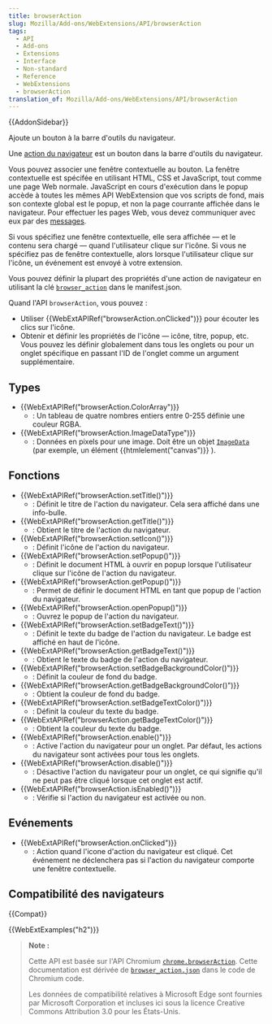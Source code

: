 ```yaml
---
title: browserAction
slug: Mozilla/Add-ons/WebExtensions/API/browserAction
tags:
  - API
  - Add-ons
  - Extensions
  - Interface
  - Non-standard
  - Reference
  - WebExtensions
  - browserAction
translation_of: Mozilla/Add-ons/WebExtensions/API/browserAction
---
```


{{AddonSidebar}}

Ajoute un bouton à la barre d'outils du navigateur.

Une [action du navigateur](/fr/Add-ons/WebExtensions/Browser_action) est un bouton dans la barre d'outils du navigateur.

Vous pouvez associer une fenêtre contextuelle au bouton. La fenêtre contextuelle est spécifée en utilisant HTML, CSS et JavaScript, tout comme une page Web normale. JavaScript en cours d'exécution dans le popup accède à toutes les mêmes API WebExtension que vos scripts de fond, mais son contexte global est le popup, et non la page courrante affichée dans le navigateur. Pour effectuer les pages Web, vous devez communiquer avec eux par des [messages](/fr/Add-ons/WebExtensions/Modify_a_web_page#Messaging).

Si vous spécifiez une fenêtre contextuelle, elle sera affichée — et le contenu sera chargé — quand l'utilisateur clique sur l'icône. Si vous ne spécifiez pas de fenêtre contextuelle, alors lorsque l'utilisateur clique sur l'icône, un événement est envoyé à votre extension.

Vous pouvez définir la plupart des propriétés d'une action de navigateur en utilisant la clé [`browser_action`](/fr/docs/Mozilla/Add-ons/WebExtensions/manifest.json/browser_action) dans le manifest.json.

Quand l'API `browserAction`, vous pouvez :

- Utiliser {{WebExtAPIRef("browserAction.onClicked")}} pour écouter les clics sur l'icône.
- Obtenir et définir les propriétés de l'icône — icône, titre, popup, etc. Vous pouvez les définir globalement dans tous les onglets ou pour un onglet spécifique en passant l'ID de l'onglet comme un argument supplémentaire.

## Types

- {{WebExtAPIRef("browserAction.ColorArray")}}
  - : Un tableau de quatre nombres entiers entre 0-255 définie une couleur RGBA.
- {{WebExtAPIRef("browserAction.ImageDataType")}}
  - : Données en pixels pour une image. Doit être un objet [`ImageData`](/fr/docs/Web/API/ImageData) (par exemple, un élément {{htmlelement("canvas")}} ).

## Fonctions

- {{WebExtAPIRef("browserAction.setTitle()")}}
  - : Définit le titre de l'action du navigateur. Cela sera affiché dans une info-bulle.
- {{WebExtAPIRef("browserAction.getTitle()")}}
  - : Obtient le titre de l'action du navigateur.
- {{WebExtAPIRef("browserAction.setIcon()")}}
  - : Définit l'icône de l'action du navigateur.
- {{WebExtAPIRef("browserAction.setPopup()")}}
  - : Définit le document HTML à ouvrir en popup lorsque l'utilisateur clique sur l'icône de l'action du navigateur.
- {{WebExtAPIRef("browserAction.getPopup()")}}
  - : Permet de définir le document HTML en tant que popup de l'action du navigateur.
- {{WebExtAPIRef("browserAction.openPopup()")}}
  - : Ouvrez le popup de l'action du navigateur.
- {{WebExtAPIRef("browserAction.setBadgeText()")}}
  - : Définit le texte du badge de l'action du navigateur. Le badge est affiché en haut de l'icône.
- {{WebExtAPIRef("browserAction.getBadgeText()")}}
  - : Obtient le texte du badge de l'action du navigateur.
- {{WebExtAPIRef("browserAction.setBadgeBackgroundColor()")}}
  - : Définit la couleur de fond du badge.
- {{WebExtAPIRef("browserAction.getBadgeBackgroundColor()")}}
  - : Obtient la couleur de fond du badge.
- {{WebExtAPIRef("browserAction.setBadgeTextColor()")}}
  - : Définit la couleur du texte du badge.
- {{WebExtAPIRef("browserAction.getBadgeTextColor()")}}
  - : Obtient la couleur du texte du badge.
- {{WebExtAPIRef("browserAction.enable()")}}
  - : Active l'action du navigateur pour un onglet. Par défaut, les actions du navigateur sont activées pour tous les onglets.
- {{WebExtAPIRef("browserAction.disable()")}}
  - : Désactive l'action du navigateur pour un onglet, ce qui signifie qu'il ne peut pas être cliqué lorsque cet onglet est actif.
- {{WebExtAPIRef("browserAction.isEnabled()")}}
  - : Vérifie si l'action du navigateur est activée ou non.

## Evénements

- {{WebExtAPIRef("browserAction.onClicked")}}
  - : Action quand l'icone d'action du navigateur est cliqué. Cet événement ne déclenchera pas si l'action du navigateur comporte une fenêtre contextuelle.

## Compatibilité des navigateurs

{{Compat}}

{{WebExtExamples("h2")}}

> **Note :**
>
> Cette API est basée sur l'API Chromium [`chrome.browserAction`](https://developer.chrome.com/extensions/browserAction). Cette documentation est dérivée de [`browser_action.json`](https://chromium.googlesource.com/chromium/src/+/master/chrome/common/extensions/api/browser_action.json) dans le code de Chromium code.
>
> Les données de compatibilité relatives à Microsoft Edge sont fournies par Microsoft Corporation et incluses ici sous la licence Creative Commons Attribution 3.0 pour les États-Unis.

<!--
// Copyright 2015 The Chromium Authors. All rights reserved.
//
// Redistribution and use in source and binary forms, with or without
// modification, are permitted provided that the following conditions are
// met:
//
//    * Redistributions of source code must retain the above copyright
// notice, this list of conditions and the following disclaimer.
//    * Redistributions in binary form must reproduce the above
// copyright notice, this list of conditions and the following disclaimer
// in the documentation and/or other materials provided with the
// distribution.
//    * Neither the name of Google Inc. nor the names of its
// contributors may be used to endorse or promote products derived from
// this software without specific prior written permission.
//
// THIS SOFTWARE IS PROVIDED BY THE COPYRIGHT HOLDERS AND CONTRIBUTORS
// "AS IS" AND ANY EXPRESS OR IMPLIED WARRANTIES, INCLUDING, BUT NOT
// LIMITED TO, THE IMPLIED WARRANTIES OF MERCHANTABILITY AND FITNESS FOR
// A PARTICULAR PURPOSE ARE DISCLAIMED. IN NO EVENT SHALL THE COPYRIGHT
// OWNER OR CONTRIBUTORS BE LIABLE FOR ANY DIRECT, INDIRECT, INCIDENTAL,
// SPECIAL, EXEMPLARY, OR CONSEQUENTIAL DAMAGES (INCLUDING, BUT NOT
// LIMITED TO, PROCUREMENT OF SUBSTITUTE GOODS OR SERVICES; LOSS OF USE,
// DATA, OR PROFITS; OR BUSINESS INTERRUPTION) HOWEVER CAUSED AND ON ANY
// THEORY OF LIABILITY, WHETHER IN CONTRACT, STRICT LIABILITY, OR TORT
// (INCLUDING NEGLIGENCE OR OTHERWISE) ARISING IN ANY WAY OUT OF THE USE
// OF THIS SOFTWARE, EVEN IF ADVISED OF THE POSSIBILITY OF SUCH DAMAGE.
-->
